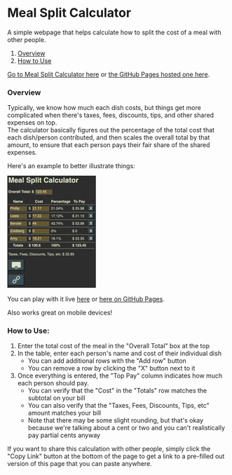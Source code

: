 # Meal Split Calculator
A simple webpage that helps calculate how to split the cost of a meal with other people.

1. [Overview](#overview)
1. [How to Use](#how-to-use)

[Go to Meal Split Calculator here](MealSplitCalculator.html) or [the GitHub Pages hosted one here](https://rkanter.github.io/MealSplitCalculator/MealSplitCalculator.html).

### Overview
Typically, we know how much each dish costs, but things get more complicated when there's taxes, fees,
discounts, tips, and other shared expenses on top.  
The calculator basically figures out the percentage of the total cost that each dish/person contributed,
and then scales the overall total by that amount, to ensure that each person pays their fair share of
the shared expenses.

Here's an example to better illustrate things:

<img src="screenshot.png" width="40%" />

You can play with it live [here](MealSplitCalculator.html?total=123.45&row=Phillip%7C21.17&row=Leela%7C17.22&row=Bender%7C44&row=Zoidberg%7C0&row=Amy%7C18.21)
or [here on GitHub Pages](https://rkanter.github.io/MealSplitCalculator/MealSplitCalculator.html?total=123.45&row=Phillip%7C21.17&row=Leela%7C17.22&row=Bender%7C44&row=Zoidberg%7C0&row=Amy%7C18.21).

Also works great on mobile devices!

### How to Use:
1. Enter the total cost of the meal in the "Overall Total" box at the top
1. In the table, enter each person's name and cost of their individual dish
   - You can add additional rows with the "Add row" button
   - You can remove a row by clicking the "X" button next to it
1. Once everything is entered, the "Top Pay" column indicates how much each person should pay.
   - You can verify that the "Cost" in the "Totals" row matches the subtotal on your bill
   - You can also verify that the "Taxes, Fees, Discounts, Tips, etc" amount matches your bill
   - Note that there may be some slight rounding, but that's okay because we're talking about a cent or two and you can't realistically pay partial cents anyway

If you want to share this calculation with other people, simply click the "Copy Link" button at the
bottom of the page to get a link to a pre-filled out version of this page that you can paste anywhere.
